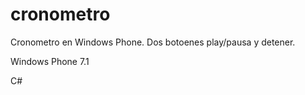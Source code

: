 cronometro
==========

Cronometro en Windows Phone. Dos botoenes play/pausa y detener.

Windows Phone 7.1

C#
